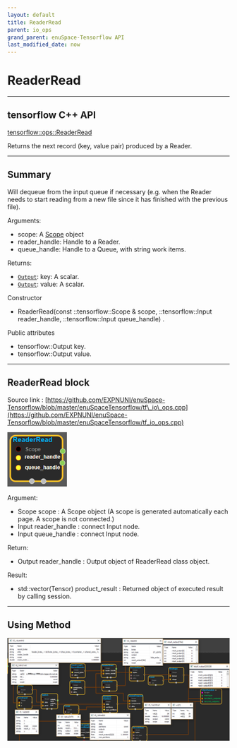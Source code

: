 ```yaml
--- 
layout: default 
title: ReaderRead 
parent: io_ops 
grand_parent: enuSpace-Tensorflow API 
last_modified_date: now 
--- 
```


# ReaderRead

---

## tensorflow C++ API

[tensorflow::ops::ReaderRead](https://www.tensorflow.org/versions/r1.3/api_docs/cc/class/tensorflow/ops/reader-read)

Returns the next record \(key, value pair\) produced by a Reader.

---

## Summary

Will dequeue from the input queue if necessary \(e.g. when the Reader needs to start reading from a new file since it has finished with the previous file\).

Arguments:

* scope: A [Scope](https://www.tensorflow.org/api_docs/cc/class/tensorflow/scope.html#classtensorflow_1_1_scope) object
* reader\_handle: Handle to a Reader.
* queue\_handle: Handle to a Queue, with string work items.

Returns:

* [`Output`](https://www.tensorflow.org/api_docs/cc/class/tensorflow/output.html#classtensorflow_1_1_output): key: A scalar.
* [`Output`](https://www.gitbook.com/book/expnuni/enuspacetensorflow/edit#): value: A scalar.

Constructor

* ReaderRead\(const ::tensorflow::Scope & scope, ::tensorflow::Input reader\_handle, ::tensorflow::Input queue\_handle\) .

Public attributes

* tensorflow::Output key.
* tensorflow::Output value.

---

## ReaderRead block

Source link : [https://github.com/EXPNUNI/enuSpace-Tensorflow/blob/master/enuSpaceTensorflow/tf\_io\_ops.cpp](https://github.com/EXPNUNI/enuSpace-Tensorflow/blob/master/enuSpaceTensorflow/tf_io_ops.cpp)

![](../assets/io_ReaderRead_Symbol.png)

Argument:

* Scope scope : A Scope object \(A scope is generated automatically each page. A scope is not connected.\)
* Input reader\_handle : connect  Input node.
* Input queue\_handle : connect  Input node.

Return:

* Output reader\_handle : Output object of ReaderRead class object.

Result:

* std::vector\(Tensor\) product\_result : Returned object of executed result by calling session.

---

## Using Method

![](../assets/io_FixedLengthRecordReader_Method.png)

